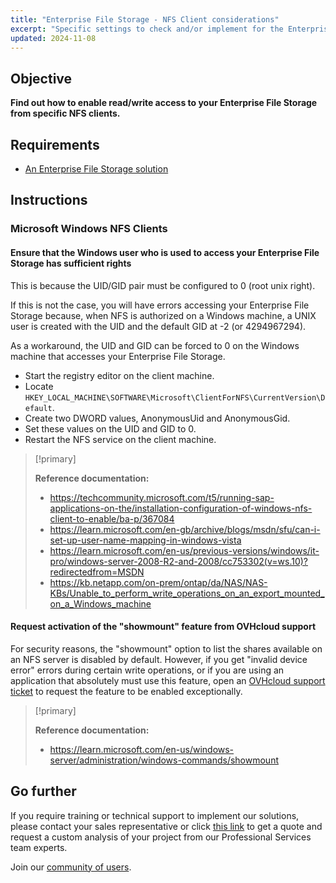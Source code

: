 ```yaml
---
title: "Enterprise File Storage - NFS Client considerations"
excerpt: "Specific settings to check and/or implement for the Enterprise File Storage solution"
updated: 2024-11-08
---
```


## Objective

**Find out how to enable read/write access to your Enterprise File Storage from specific NFS clients.**

## Requirements

- [An Enterprise File Storage solution](/links/storage/enterprise-file-storage)

## Instructions

### Microsoft Windows NFS Clients

#### Ensure that the Windows user who is used to access your Enterprise File Storage has sufficient rights

This is because the UID/GID pair must be configured to 0 (root unix right).

If this is not the case, you will have errors accessing your Enterprise File Storage because, when NFS is authorized on a Windows machine, a UNIX user is created with the UID and the default GID at -2 (or 4294967294).

As a workaround, the UID and GID can be forced to 0 on the Windows machine that accesses your Enterprise File Storage.

- Start the registry editor on the client machine.
- Locate `HKEY_LOCAL_MACHINE\SOFTWARE\Microsoft\ClientForNFS\CurrentVersion\Default`.
- Create two DWORD values, AnonymousUid and AnonymousGid.
- Set these values on the UID and GID to 0.
- Restart the NFS service on the client machine.

> [!primary]
>
> **Reference documentation:**
>
> - <https://techcommunity.microsoft.com/t5/running-sap-applications-on-the/installation-configuration-of-windows-nfs-client-to-enable/ba-p/367084>
> - <https://learn.microsoft.com/en-gb/archive/blogs/msdn/sfu/can-i-set-up-user-name-mapping-in-windows-vista>
> - <https://learn.microsoft.com/en-us/previous-versions/windows/it-pro/windows-server-2008-R2-and-2008/cc753302(v=ws.10)?redirectedfrom=MSDN>
> - <https://kb.netapp.com/on-prem/ontap/da/NAS/NAS-KBs/Unable_to_perform_write_operations_on_an_export_mounted_on_a_Windows_machine>

#### Request activation of the "showmount" feature from OVHcloud support

For security reasons, the "showmount" option to list the shares available on an NFS server is disabled by default.
However, if you get "invalid device error" errors during certain write operations, or if you are using an application that absolutely must use this feature, open an [OVHcloud support ticket](https://help.ovhcloud.com/csm?id=csm_get_help) to request the feature to be enabled exceptionally.

> [!primary]
>
> **Reference documentation:**
>
> - <https://learn.microsoft.com/en-us/windows-server/administration/windows-commands/showmount>

## Go further

If you require training or technical support to implement our solutions, please contact your sales representative or click [this link](/links/professional-services) to get a quote and request a custom analysis of your project from our Professional Services team experts.

Join our [community of users](/links/community).
